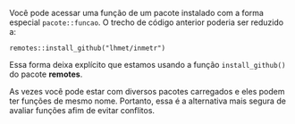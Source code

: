 Você pode acessar uma função de um pacote instalado com a forma especial `pacote::funcao`. O trecho de código anterior poderia ser reduzido a: 

`remotes::install_github("lhmet/inmetr")`

Essa forma deixa explícito que estamos usando a função `install_github()` do pacote **remotes**.

As vezes você pode estar com diversos pacotes carregados e eles podem ter funções de mesmo nome. Portanto, essa é a alternativa mais segura de avaliar funções afim de evitar conflitos. 
